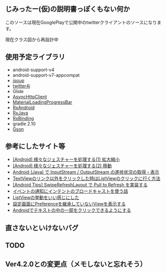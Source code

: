 ## じみったー(仮)の説明書っぽくもない何か ##
このソースは現在GooglePlayで公開中のtwitterクライアントのソースになります。

現在クラス図から再設計中

## 使用予定ライブラリ ##
* android-support-v4
* android-support-v7-appcompat
* [jsoup](http://jsoup.org/)
* [twitter4j](http://twitter4j.org/ja/)
* Glide
* [AsyncHttpClient](http://loopj.com/android-async-http/)
* [MaterialLoadingProgressBar](https://github.com/lsjwzh/MaterialLoadingProgressBar)
* [RxAndroid](https://github.com/ReactiveX/RxAndroid)
* [RxJava](https://github.com/ReactiveX/RxJava)
* [RxBinding](https://github.com/JakeWharton/RxBinding)
* gradle 2.10
* [Gson](https://github.com/google/gson)

## 参考にしたサイト等 ##
* [[Android] 様々なジェスチャーを処理する(1) 拡大縮小](http://chicketen.blog.jp/archives/1579621.html)
* [[Android] 様々なジェスチャーを処理する(2) 移動](http://chicketen.blog.jp/archives/1622120.html)
* [Android (Java) で InputStream / OutputStream の進捗状況の取得・表示](http://foreignkey.toyao.net/archives/1386)
* [TextViewのリンク以外をクリックした時はListViewのクリックに行く方法](http://oigami.hatenablog.com/entry/2014/11/08/082615)
* [[Android Tips] SwipeRefreshLayout で Pull to Refresh を実装する](http://dev.classmethod.jp/smartphone/swiperefreshlayout/)
* [イベントの通知にインテントのブロードキャストを使う話](http://qiita.com/kazhida/items/91a15a1cf8ec0c443dbb)
* [ListViewの挙動をいい感じにした](http://saku-na63.hatenablog.com/entry/2014/06/06/013014)
* [設定画面にPreferenceを継承していないViewを表示する](http://serenegiant.com/blog/?p=2533)
* [Androidでテキストの中の一部をクリックできるようにする](http://d.hatena.ne.jp/chaoruko/20111007/1317997853)

## 直さないといけないバグ ##


## TODO ##


## Ver4.2.0との変更点（メモしないと忘れそう） ##
